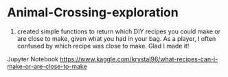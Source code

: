 # Animal-Crossing-exploration




1. created simple functions to return which DIY recipes you could make or are close to make, given what you had in your bag. As a player, I often confused by which recipe was close to make. Glad I made it!

Jupyter Notebook
https://www.kaggle.com/krystal96/what-recipes-can-i-make-or-are-close-to-make
